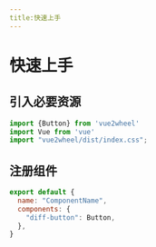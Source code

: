 ```yaml
---
title:快速上手
---
```

# 快速上手

## 引入必要资源

```js
import {Button} from 'vue2wheel'
import Vue from 'vue'
import "vue2wheel/dist/index.css";
```

## 注册组件

```js
export default {
  name: "ComponentName",
  components: {
    "diff-button": Button,
  },
}
```


